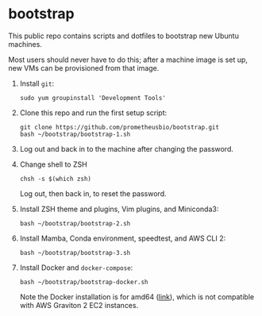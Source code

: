 # bootstrap

This public repo contains scripts and dotfiles to bootstrap new Ubuntu machines.

Most users should never have to do this; after a machine image is set up, new VMs can be provisioned from that image.

1. Install `git`:
    ```
    sudo yum groupinstall 'Development Tools'
    ```

1. Clone this repo and run the first setup script:
    ```
    git clone https://github.com/prometheusbio/bootstrap.git
    bash ~/bootstrap/bootstrap-1.sh
    ```
1. Log out and back in to the machine after changing the password.

1. Change shell to ZSH
    ```
    chsh -s $(which zsh)
    ```

    Log out, then back in, to reset the password.

1. Install ZSH theme and plugins, Vim plugins, and Miniconda3:
    ```
    bash ~/bootstrap/bootstrap-2.sh
    ```

1. Install Mamba, Conda environment, speedtest, and AWS CLI 2:
    ```
    bash ~/bootstrap/bootstrap-3.sh
    ```

1. Install Docker and `docker-compose`:
    ```
    bash ~/bootstrap/bootstrap-docker.sh
    ```
    Note the Docker installation is for amd64 ([link](https://docs.docker.com/engine/install/ubuntu/)), which is not compatible with AWS Graviton 2 EC2 instances.

